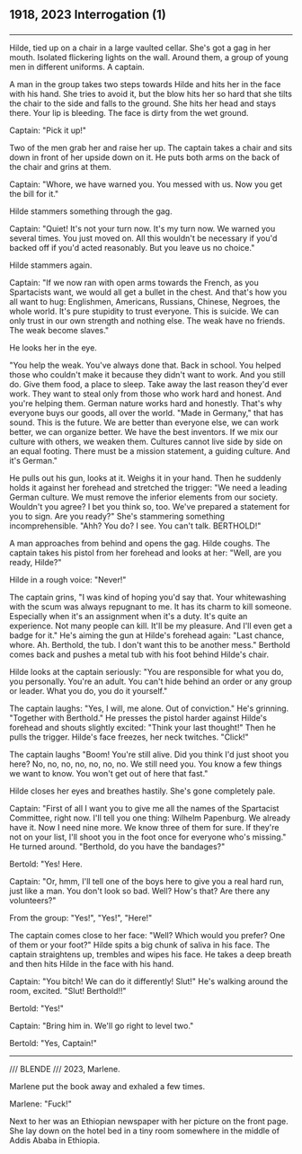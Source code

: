 
## **1918, 2023** Interrogation (1)

### 

____
Hilde, tied up on a chair in a large vaulted cellar.
She's got a gag in her mouth.
Isolated flickering lights on the wall.
Around them, a group of young men in different uniforms.
A captain.

A man in the group takes two steps towards Hilde and hits her in the face with his hand.
She tries to avoid it, but the blow hits her so hard that she tilts the chair to the side and falls to the ground.
She hits her head and stays there.
Your lip is bleeding.
The face is dirty from the wet ground.

Captain: "Pick it up!"

Two of the men grab her and raise her up.
The captain takes a chair and sits down in front of her upside down on it.
He puts both arms on the back of the chair and grins at them.

Captain: "Whore, we have warned you.
You messed with us.
Now you get the bill for it."

Hilde stammers something through the gag.

Captain: "Quiet!
It's not your turn now.
It's my turn now. We warned you several times.
You just moved on.
All this wouldn't be necessary if you'd backed off if you'd acted reasonably.
But you leave us no choice."

Hilde stammers again.

Captain: "If we now ran with open arms towards the French, as you Spartacists want, we would all get a bullet in the chest.
And that's how you all want to hug: Englishmen, Americans, Russians, Chinese, Negroes, the whole world.
It's pure stupidity to trust everyone.
This is suicide.
We can only trust in our own strength and nothing else.
The weak have no friends.
The weak become slaves."

He looks her in the eye.

"You help the weak.
You've always done that.
Back in school.
You helped those who couldn't make it because they didn't want to work.
And you still do.
Give them food, a place to sleep.
Take away the last reason they'd ever work.
They want to steal only from those who work hard and honest.
And you're helping them.
German nature works hard and honestly.
That's why everyone buys our goods, all over the world.
"Made in Germany," that has sound.
This is the future.
We are better than everyone else, we can work better, we can organize better.
We have the best inventors.
If we mix our culture with others, we weaken them.
Cultures cannot live side by side on an equal footing.
There must be a mission statement, a guiding culture.
And it's German."

He pulls out his gun, looks at it.
Weighs it in your hand.
Then he suddenly holds it against her forehead and stretched the trigger:
"We need a leading German culture.
We must remove the inferior elements from our society.
Wouldn't you agree?
I bet you think so, too.
We've prepared a statement for you to sign.
Are you ready?"
She's stammering something incomprehensible.
"Ahh? You do? I see.
You can't talk.
BERTHOLD!"

A man approaches from behind and opens the gag.
Hilde coughs.
The captain takes his pistol from her forehead and looks at her: "Well, are you ready, Hilde?"

Hilde in a rough voice: "Never!"

The captain grins, "I was kind of hoping you'd say that.
Your whitewashing with the scum was always repugnant to me.
It has its charm to kill someone.
Especially when it's an assignment when it's a duty.
It's quite an experience.
Not many people can kill.
It'll be my pleasure.
And I'll even get a badge for it."
He's aiming the gun at Hilde's forehead again:
"Last chance, whore.
Ah.
Berthold, the tub.
I don't want this to be another mess."
Berthold comes back and pushes a metal tub with his foot behind Hilde's chair.

Hilde looks at the captain seriously: "You are responsible for what you do, you personally.
You're an adult.
You can't hide behind an order or any group or leader.
What you do, you do it yourself."

The captain laughs: "Yes, I will, me alone.
Out of conviction."
He's grinning.
"Together with Berthold."
He presses the pistol harder against Hilde's forehead and shouts slightly excited: "Think your last thought!" Then he pulls the trigger.
Hilde's face freezes, her neck twitches.
"Click!"

The captain laughs "Boom! You're still alive.
Did you think I'd just shoot you here?
No, no, no, no, no, no, no.
We still need you.
You know a few things we want to know.
You won't get out of here that fast."

Hilde closes her eyes and breathes hastily.
She's gone completely pale.

Captain: "First of all I want you to give me all the names of the Spartacist Committee, right now.
I'll tell you one thing: Wilhelm Papenburg.
We already have it.
Now I need nine more.
We know three of them for sure.
If they're not on your list, I'll shoot you in the foot once for everyone who's missing." He turned around.
"Berthold, do you have the bandages?"

Bertold: "Yes! Here.

Captain: "Or, hmm, I'll tell one of the boys here to give you a real hard run, just like a man.
You don't look so bad.
Well?
How's that?
Are there any volunteers?"

From the group: "Yes!", "Yes!", "Here!"

The captain comes close to her face: "Well?
Which would you prefer?
One of them or your foot?"
Hilde spits a big chunk of saliva in his face.
The captain straightens up, trembles and wipes his face.
He takes a deep breath and then hits Hilde in the face with his hand.

Captain: "You bitch! We can do it differently! Slut!"
He's walking around the room, excited.
"Slut! Berthold!!"

Bertold: "Yes!"

Captain: "Bring him in.
We'll go right to level two."

Bertold: "Yes, Captain!"
____

/// BLENDE /// 2023, Marlene.

Marlene put the book away and exhaled a few times.

Marlene: "Fuck!"

Next to her was an Ethiopian newspaper with her picture on the front page.
She lay down on the hotel bed in a tiny room somewhere in the middle of Addis Ababa in Ethiopia.

